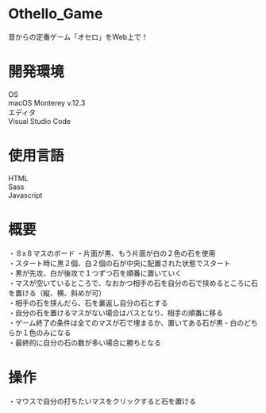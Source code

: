 # Othello_Game
昔からの定番ゲーム「オセロ」をWeb上で！

# 開発環境
OS  
macOS Monterey v.12.3  
エディタ  
Visual Studio Code  

# 使用言語
HTML  
Sass  
Javascript  

# 概要
・８x８マスのボード 
・片面が黒、もう片面が白の２色の石を使用  
・スタート時に黒２個、白２個の石が中央に配置された状態でスタート  
・黒が先攻、白が後攻で１つずつ石を順番に置いていく  
・マスが空いているところで、なおかつ相手の石を自分の石で挟めるところに石を置ける（縦、横、斜めが可）  
・相手の石を挟んだら、石を裏返し自分の石とする  
・自分の石を置けるマスがない場合はパスとなり、相手の順番に移る  
・ゲーム終了の条件は全てのマスが石で埋まるか、置いてある石が黒・白のどちらか１色のみになる  
・最終的に自分の石の数が多い場合に勝ちとなる

# 操作
・マウスで自分の打ちたいマスをクリックすると石を置ける